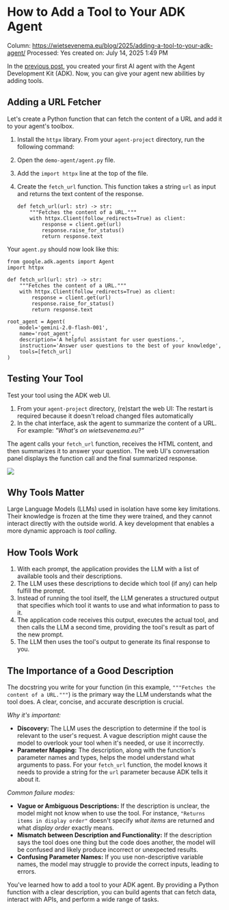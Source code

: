 # How to Add a Tool to Your ADK Agent

Column: https://wietsevenema.eu/blog/2025/adding-a-tool-to-your-adk-agent/
Processed: Yes
created on: July 14, 2025 1:49 PM

In the [previous post](https://wietsevenema.eu/blog/2025/a-fast-way-to-get-started-with-adk/), you created your first AI agent with the Agent Development Kit (ADK). Now, you can give your agent new abilities by adding tools.

## Adding a URL Fetcher

Let's create a Python function that can fetch the content of a URL and add it to your agent's toolbox.

1. Install the `httpx` library. From your `agent-project` directory, run the following command:
2. Open the `demo-agent/agent.py` file.
3. Add the `import httpx` line at the top of the file.
4. Create the `fetch_url` function. This function takes a string `url` as input and returns the text content of the response.
    
    ```
    def fetch_url(url: str) -> str:
        """Fetches the content of a URL."""
        with httpx.Client(follow_redirects=True) as client:
            response = client.get(url)
            response.raise_for_status()
            return response.text
    
    ```
    

Your `agent.py` should now look like this:

```
from google.adk.agents import Agent
import httpx

def fetch_url(url: str) -> str:
    """Fetches the content of a URL."""
    with httpx.Client(follow_redirects=True) as client:
        response = client.get(url)
        response.raise_for_status()
        return response.text

root_agent = Agent(
    model='gemini-2.0-flash-001',
    name='root_agent',
    description='A helpful assistant for user questions.',
    instruction='Answer user questions to the best of your knowledge',
    tools=[fetch_url]
)

```

## Testing Your Tool

Test your tool using the ADK web UI.

1. From your `agent-project` directory, (re)start the web UI: The restart is required because it doesn't reload changed files automatically
2. In the chat interface, ask the agent to summarize the content of a URL. For example: *"What's on wietsevenema.eu?"*

The agent calls your `fetch_url` function, receives the HTML content, and then summarizes it to answer your question. The web UI's conversation panel displays the function call and the final summarized response.

![](https://wietsevenema.eu/blog/2025/adding-a-tool-to-your-adk-agent/example.png)

## Why Tools Matter

Large Language Models (LLMs) used in isolation have some key limitations. Their knowledge is frozen at the time they were trained, and they cannot interact directly with the outside world. A key development that enables a more dynamic approach is *tool calling*.

## How Tools Work

1. With each prompt, the application provides the LLM with a list of available tools and their descriptions.
2. The LLM uses these descriptions to decide which tool (if any) can help fulfill the prompt.
3. Instead of running the tool itself, the LLM generates a structured output that specifies which tool it wants to use and what information to pass to it.
4. The application code receives this output, executes the actual tool, and then calls the LLM a second time, providing the tool's result as part of the new prompt.
5. The LLM then uses the tool's output to generate its final response to you.

## The Importance of a Good Description

The docstring you write for your function (in this example, `"""Fetches the content of a URL."""`) is the primary way the LLM understands what the tool does. A clear, concise, and accurate description is crucial.

*Why it's important:*

- **Discovery:** The LLM uses the description to determine if the tool is relevant to the user's request. A vague description might cause the model to overlook your tool when it's needed, or use it incorrectly.
- **Parameter Mapping:** The description, along with the function's parameter names and types, helps the model understand what arguments to pass. For your `fetch_url` function, the model knows it needs to provide a string for the `url` parameter because ADK tells it about it.

*Common failure modes:*

- **Vague or Ambiguous Descriptions:** If the description is unclear, the model might not know when to use the tool. For instance, `"Returns items in display order"` doesn't specify *what items* are returned and what *display order* exactly means.
- **Mismatch between Description and Functionality:** If the description says the tool does one thing but the code does another, the model will be confused and likely produce incorrect or unexpected results.
- **Confusing Parameter Names:** If you use non-descriptive variable names, the model may struggle to provide the correct inputs, leading to errors.

You've learned how to add a tool to your ADK agent. By providing a Python function with a clear description, you can build agents that can fetch data, interact with APIs, and perform a wide range of tasks.